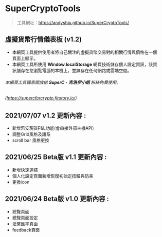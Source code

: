 # SuperCryptoTools
> 工具網址：https://andyshiu.github.io/SuperCryptoTools/

## 虛擬貨幣行情儀表板 (v1.2)
* 本網頁工具提供使用者將自己關注的虛擬貨幣交易對的相關行情與價格在一個頁面上顯示。
* 本網頁工具所使用 **Window.localStorage** 網頁技術儲存個人設定資訊，該資訊儲存在您瀏覽電腦的本機上，並無存在任何網路或雲端空間。

###### 本網頁工具獨家開放給 **SuperC - 克洛伊小姐** 粉絲免費使用。
###### (https://supercforcrypto.firstory.io/)

## 2021/07/07 v1.2 更新內容 : 

* 新增幣安現貨P&L功能(會串接外部主機API)
* 調整Grid風格及語系
* scroll bar 風格更換

## 2021/06/25 Beta版 v1.1 更新內容 : 

* 新增快速連結
* 個人化設定頁面新增恢復初始定按鈕與防呆
* 更換icon


## 2021/06/24 Beta版 v1.0 更新內容 : 

* 總覽頁面
* 總覽頁面設定
* 法幣匯率頁面
* feedback頁面


